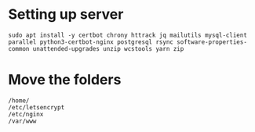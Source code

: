 # Setting up server

```
sudo apt install -y certbot chrony httrack jq mailutils mysql-client parallel python3-certbot-nginx postgresql rsync software-properties-common unattended-upgrades unzip wcstools yarn zip
```

# Move the folders
```
/home/
/etc/letsencrypt
/etc/nginx
/var/www
```
